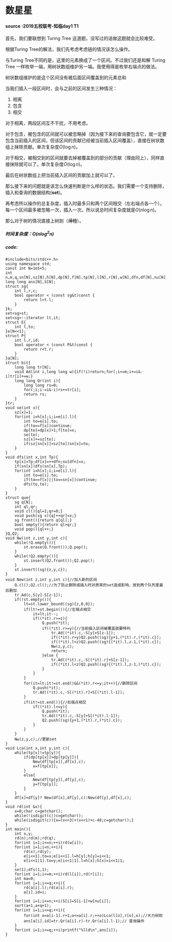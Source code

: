 # 数星星

#### source :2019五校联考-知临day1 T1

首先，我们要联想到	Turing Tree 这道题，没写过的话做这题就会比较难受。

根据Turing Tree的解法，我们先考虑考虑链的情况该怎么操作。

与Turing Tree不同的是，这里的元素换成了一个区间。不过我们还是和解 Turing Tree 一样枚举一端，用树状数组维护另一端。我使用得是枚举右端点的做法。

树状数组维护的是这个区间没有被后面区间覆盖到的元素总和

当我们插入一段区间时，会与之前的区间发生三种情况：

1. 相离
2. 包含
3. 相交


对于相离，两段区间互不干扰，不用考虑。

对于包含，被包含的区间就可以被忽略掉（因为接下来的查询要包含它，就一定要包含当前插入的区间，但该区间的贡献已经被当前插入区间覆盖），直接在树状数组上抹除贡献。单次复杂度$O(\log{n})$。

对于相交，被相交到的区间就要去掉被覆盖到的部分的贡献（理由同上），同样直接抹除就可以了。单次复杂度$O(\log{n})$。

最后在树状数组上把当前插入区间的贡献加上就可以了。

那么接下来的问题就是该怎么快速判断是什么样的状态。我们需要一个支持删除，插入和查询的数据结构(**set**)。


再考虑所以操作的总复杂度，插入时最多只和两个区间相交（左右端点各一个）。每一个区间最多被忽略一次，插入一次。所以说总时间复杂度就是$O(n\log{n})$。

那么对于树的情况直接上树剖（~~滑稽~~）。

##### 时间复杂度：$O(n\log^2{n})$

##### code:
```
#include<bits/stdc++.h>
using namespace std;
const int N=1e5+5;
int n,m,q,sn[N],sz[N],h[N],dp[N],f[N],tp[N],l[N],r[N],w[N],dfn,df[N],nu[N];
long long ans[N],S[N];
struct sg{
    int l,r,c;
    bool operator < (const sg&t)const {
        return l<t.l;
    }
}k;
set<sg>st;
set<sg>::iterator lt,it;
struct E{
    int l,to;
}e[N<<1];
struct P{
    int l,r,id;
    bool operator < (const P&t)const {
        return r<t.r;
    }
}a[N];
struct bit{
    long long tr[N];
    void Ad(int i,long long w){if(!i)return;for(;i<=m;i+=i&-i)tr[i]+=w;}
    long long Qr(int i){
        long long rs=0;
        for(;i;i-=i&-i)rs+=tr[i];
        return rs;
    }
}tr;
void se(int x){
    sz[x]=1;
    for(int i=h[x];i;i=e[i].l){
        int to=e[i].to;
        if(to==f[x])continue;
        dp[to]=dp[x]+1;f[to]=x;
        se(to);
        sz[x]+=sz[to];
        if(sz[sn[x]]<sz[to])sn[x]=to;
    }
}
void dfs(int x,int Tp){
    tp[x]=Tp;df[x]=++dfn;nu[dfn]=x;
    if(sn[x])dfs(sn[x],Tp);
    for(int i=h[x];i;i=e[i].l){
        int to=e[i].to;
        if(to==f[x]||to==sn[x])continue;
        dfs(to,to);
    }
}
struct que{
    sg q[N];
    int ql,qr;
    void cl(){ql=1;qr=0;}
    void push(sg x){q[++qr]=x;}
    sg front(){return q[ql];}
    bool empty(){return ql>qr;}
    void pop(){ql++;}
}Q,Q2;
void Nw(int z,int y,int c){
    while(!Q.empty()){
        st.erase(Q.front());Q.pop();
    }
    while(!Q2.empty()){
        st.insert(Q2.front());Q2.pop();
    }
    st.insert((sg){z,y,c});
}
void New(int z,int y,int c){//加入新的区间 
    Q.cl();Q2.cl();//为了防止删除或插入时对原来的set造成影响，放到两个队列里最后删加 
    tr.Ad(c,S[y]-S[z-1]);
    if(!st.empty()){
        lt=st.lower_bound((sg){z,0,0});
        if(lt!=st.begin()){//左端点相交 
            it=lt;it--;
            if((*it).r>=z){
                Q.push(*it);
                if((*it).r>=y){//当前插入区间被覆盖就要特判 
                    tr.Ad((*it).c,-S[y]+S[z-1]);
                    if((*it).r>y)Q2.push((sg){y+1,(*it).r,(*it).c});
                    if((*it).l<z)Q2.push((sg){(*it).l,z-1,(*it).c});
                    Nw(z,y,c);
                    return;
                }else {
                    tr.Ad((*it).c,-S[(*it).r]+S[z-1]);
                    if((*it).l<z)Q2.push((sg){(*it).l,z-1,(*it).c});
                }
            }
        }
        for(it=lt;it!=st.end()&&(*it).r<=y;it++){//删除区间 
            Q.push(*it); 
            tr.Ad((*it).c,-S[(*it).r]+S[(*it).l-1]);
        }
        if(it!=st.end()){//右端点相交 
            if((*it).l<=y){
                Q.push(*it);
                tr.Ad((*it).c,-S[y]+S[(*it).l-1]);
                Q2.push((sg){y+1,(*it).r,(*it).c});
            }
        }
    }
    Nw(z,y,c);//更新set 
}
void Lca(int x,int y,int c){ 
    while(tp[x]!=tp[y]){
        if(dp[tp[x]]>dp[tp[y]]){
            New(df[tp[x]],df[x],c);
            x=f[tp[x]];
        }
        else{
            New(df[tp[y]],df[y],c);
            y=f[tp[y]];
        }
    }
    df[x]<df[y]? New(df[x],df[y],c):New(df[y],df[x],c);
}
void rd(int &x){
    x=0;char c=getchar();
    while(!isdigit(c))c=getchar();
    while(isdigit(c)){x=(x<<3)+(x<<1)+c-48;c=getchar();}
}
int main(){
    int x,y;
    rd(n);rd(m);rd(q);
    for(int i=1;i<=n;++i)rd(w[i]);
    for(int i=1;i<n;++i){
        rd(x);rd(y);
        e[i<<1].to=x;e[i<<1].l=h[y];h[y]=i<<1;
        e[i<<1|1].to=y;e[i<<1|1].l=h[x];h[x]=i<<1|1;
    }
    se(1);dfs(1,1);
    for(int i=1;i<=m;++i)rd(l[i]),rd(r[i]);
    int ma=0;
    for(int i=1;i<=q;++i){
        rd(a[i].l);rd(a[i].r);
        a[i].id=i;
    }
    for(int i=1;i<=n;++i)S[i]=S[i-1]+w[nu[i]];
    sort(a+1,a+q+1);
    for(int i=1;i<=q;++i){
        for(int o=a[i-1].r+1;o<=a[i].r;++o)Lca(l[o],r[o],o);//大力树剖 
        ans[a[i].id]=tr.Qr(a[i].r)-tr.Qr(a[i].l-1);// 查询操作 
    }
    for(int i=1;i<=q;++i)printf("%lld\n",ans[i]);
}
```